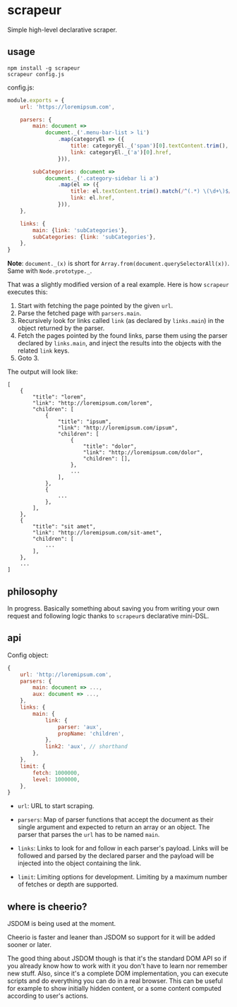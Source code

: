 # scrapeur

Simple high-level declarative scraper.


## usage

    npm install -g scrapeur
    scrapeur config.js

config.js:

```javascript
module.exports = {
    url: 'https://loremipsum.com',

    parsers: {
        main: document =>
            document._('.menu-bar-list > li')
                .map(categoryEl => ({
                    title: categoryEl._('span')[0].textContent.trim(),
                    link: categoryEl._('a')[0].href,
                })),

        subCategories: document =>
            document._('.category-sidebar li a')
                .map(el => ({
                    title: el.textContent.trim().match(/^(.*) \(\d+\)$/)[1],
                    link: el.href,
                })),
    },

    links: {
        main: {link: 'subCategories'},
        subCategories: {link: 'subCategories'},
    },
}
```

**Note**: `document._(x)` is short for
`Array.from(document.querySelectorAll(x))`. Same with
`Node.prototype._`.

That was a slightly modified version of a real example. Here is
how `scrapeur` executes this:

1. Start with fetching the page pointed by the given `url`.
2. Parse the fetched page with `parsers.main`.
3. Recursively look for links called `link` (as declared by
   `links.main`) in the object returned by the parser.
4. Fetch the pages pointed by the found links, parse them using the
   parser declared by `links.main`, and inject the results into the
   objects with the related `link` keys.
5. Goto 3.

The output will look like:

```
[
    {
        "title": "lorem",
        "link": "http://loremipsum.com/lorem",
        "children": [
            {
                "title": "ipsum",
                "link": "http://loremipsum.com/ipsum",
                "children": [
                    {
                        "title": "dolor",
                        "link": "http://loremipsum.com/dolor",
                        "children": [],
                    },
                    ...
                ],
            },
            {
                ...
            },
        ],
    },
    {
        "title": "sit amet",
        "link": "http://loremipsum.com/sit-amet",
        "children": [
            ...
        ],
    },
    ...
]
```


## philosophy

In progress. Basically something about saving you from writing
your own request and following logic thanks to `scrapeur`s
declarative mini-DSL.


## api

Config object:

```javascript
{
    url: 'http://loremipsum.com',
    parsers: {
        main: document => ...,
        aux: document => ...,
    },
    links: {
        main: {
            link: {
                parser: 'aux',
                propName: 'children',
            },
            link2: 'aux', // shorthand
        },
    },
    limit: {
        fetch: 1000000,
        level: 1000000,
    },
}
```

- `url`: URL to start scraping.

- `parsers`: Map of parser functions that accept the document as
  their single argument and expected to return an array or an
  object. The parser that parses the `url` has to be named `main`.

- `links`: Links to look for and follow in each parser's payload.
  Links will be followed and parsed by the declared parser and the
  payload will be injected into the object containing the link.

- `limit`: Limiting options for development. Limiting by a maximum
  number of fetches or depth are supported.


## where is cheerio?

JSDOM is being used at the moment.

Cheerio is faster and leaner than JSDOM so support for it will be
added sooner or later.

The good thing about JSDOM though is that it's the standard DOM
API so if you already know how to work with it you don't have to
learn nor remember new stuff. Also, since it's a complete DOM
implementation, you can execute scripts and do everything you can
do in a real browser. This can be useful for example to show
initially hidden content, or a some content computed according to
user's actions.
